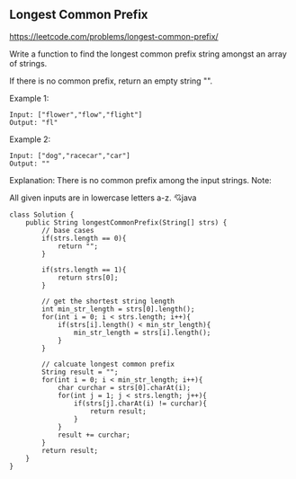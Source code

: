 ## Longest Common Prefix
https://leetcode.com/problems/longest-common-prefix/

Write a function to find the longest common prefix string amongst an array of strings.

If there is no common prefix, return an empty string "".

Example 1:

    Input: ["flower","flow","flight"]
    Output: "fl"
Example 2:

    Input: ["dog","racecar","car"]
    Output: ""
Explanation: There is no common prefix among the input strings.
Note:

All given inputs are in lowercase letters a-z.
  :cupid:java
  
    class Solution {
        public String longestCommonPrefix(String[] strs) {
            // base cases
            if(strs.length == 0){
                return "";
            }

            if(strs.length == 1){
                return strs[0];
            }

            // get the shortest string length
            int min_str_length = strs[0].length();
            for(int i = 0; i < strs.length; i++){
                if(strs[i].length() < min_str_length){
                    min_str_length = strs[i].length();
                }
            }

            // calcuate longest common prefix
            String result = "";
            for(int i = 0; i < min_str_length; i++){
                char curchar = strs[0].charAt(i);
                for(int j = 1; j < strs.length; j++){
                    if(strs[j].charAt(i) != curchar){
                        return result;
                    }
                }
                result += curchar;
            }
            return result;
        }
    }
